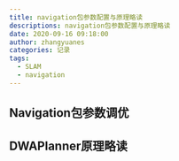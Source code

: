 ```yaml
---
title: navigation包参数配置与原理略读
descriptions: navigation包参数配置与原理略读
date: 2020-09-16 09:18:00
author: zhangyuanes
categories: 记录
tags:
  - SLAM
  - navigation
---
```


## Navigation包参数调优


## DWAPlanner原理略读
